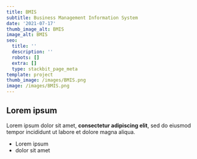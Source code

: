 ```yaml
---
title: BMIS
subtitle: Business Management Information System
date: '2021-07-17'
thumb_image_alt: BMIS
image_alt: BMIS
seo:
  title: ''
  description: ''
  robots: []
  extra: []
  type: stackbit_page_meta
template: project
thumb_image: /images/BMIS.png
image: /images/BMIS.png
---
```

## Lorem ipsum

Lorem ipsum dolor sit amet, **consectetur adipiscing elit**, sed do eiusmod tempor incididunt ut labore et dolore magna aliqua.

- Lorem ipsum
- dolor sit amet